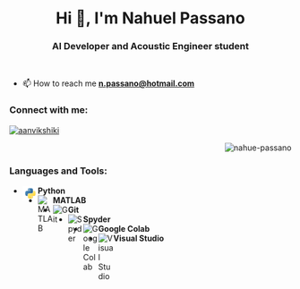 <h1 align="center">Hi 👋, I'm Nahuel Passano</h1>
<h3 align="center">AI Developer and Acoustic Engineer student</h3>
<br>

- 📫 How to reach me **n.passano@hotmail.com**

<h3 align="left">Connect with me:</h3>
<p align="left">
<a href="https://linkedin.com/in/nahuelpassano" target="blank"><img align="center" src="https://raw.githubusercontent.com/rahuldkjain/github-profile-readme-generator/master/src/images/icons/Social/linked-in-alt.svg" alt="aanvikshiki" height="30" width="40" /></a>
</p>

<td width="50%">
      <p>&nbsp;<img align="right" src="https://github-readme-stats.vercel.app/api?username=nahue-passano&show_icons=true&locale=en" alt="nahue-passano" /></p>
    </td>

<h3 align="left">Languages and Tools:</h3>

- <img align="left" alt="Python" width="27px" src="https://raw.githubusercontent.com/github/explore/80688e429a7d4ef2fca1e82350fe8e3517d3494d/topics/python/python.png" />  **Python**
- <img align="left" alt="MATLAB" width="27px" src="https://upload.wikimedia.org/wikipedia/commons/2/21/Matlab_Logo.png" />  **MATLAB**
- <img align="left" alt="Git" width="27px" src="https://logo.letskhabar.com/img/?tool=git" /> **Git**
- <img align="left" alt="Spyder" width="27px" src="https://spyder-ide.github.io/lektor-icon/static/images/spyder-logo.svg"/>  **Spyder**
- <img align="left" alt="Google Colab" width="27px" src="https://avatars.githubusercontent.com/u/38081706?v=4" /> **Google Colab**
- <img align="left" alt="Visual Studio" width="27px" src="https://cdn.jsdelivr.net/npm/simple-icons@v3/icons/visualstudio.svg"/>  **Visual Studio**
